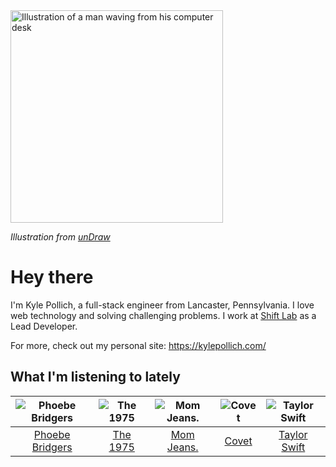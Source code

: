 <img src="https://user-images.githubusercontent.com/6766512/87306713-6f79d900-c4e6-11ea-989a-3242cbfc50c2.png" alt="Illustration of a man waving from his computer desk" height="340" />

_Illustration from [unDraw](https://undraw.co/)_

# Hey there

I'm Kyle Pollich, a full-stack engineer from Lancaster, Pennsylvania. I love web technology and solving challenging problems.
I work at [Shift Lab](https://shiftlab.co/) as a Lead Developer.

For more, check out my personal site: https://kylepollich.com/

## What I'm listening to lately

<!-- begin artists -->
  |![Phoebe Bridgers](https://i.scdn.co/image/3b6a427f0c54c0d116c433462ae1dd48474643d0)|![The 1975](https://i.scdn.co/image/1717dac024e71f64ec421a658c7a9769d41ce251)|![Mom Jeans.](https://i.scdn.co/image/660356d49dcc8db40417fc1456161a610db641a0)|![Covet](https://i.scdn.co/image/0648b3f706778533872aed129bedbdccb1cd60ff)|![Taylor Swift](https://i.scdn.co/image/b1627ca86690d2c5b6cc2fb1039a31014e96a22b)|
  |:---:|:---:|:---:|:---:|:---:|
  |[Phoebe Bridgers](https://open.spotify.com/artist/1r1uxoy19fzMxunt3ONAkG)|[The 1975](https://open.spotify.com/artist/3mIj9lX2MWuHmhNCA7LSCW)|[Mom Jeans.](https://open.spotify.com/artist/6PsktPFR0UZptKdSqmlS5h)|[Covet](https://open.spotify.com/artist/46iJ1VD4HKFnqjISGqlZkV)|[Taylor Swift](https://open.spotify.com/artist/06HL4z0CvFAxyc27GXpf02)|
<!-- end artists -->
